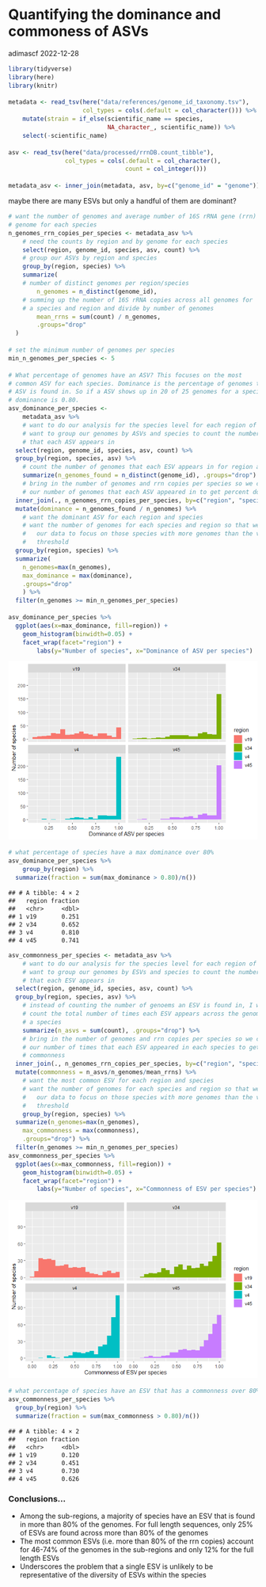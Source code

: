 Quantifying the dominance and commoness of ASVs
================
adimascf
2022-12-28

``` r
library(tidyverse)
library(here)
library(knitr)

metadata <- read_tsv(here("data/references/genome_id_taxonomy.tsv"),
                     col_types = cols(.default = col_character())) %>%
    mutate(strain = if_else(scientific_name == species, 
                            NA_character_, scientific_name)) %>%
    select(-scientific_name) 

asv <- read_tsv(here("data/processed/rrnDB.count_tibble"),
                col_types = cols(.default = col_character(),
                                 count = col_integer()))

metadata_asv <- inner_join(metadata, asv, by=c("genome_id" = "genome"))
```

maybe there are many ESVs but only a handful of them are dominant?

``` r
# want the number of genomes and average number of 16S rRNA gene (rrn) copies per
# genome for each species
n_genomes_rrn_copies_per_species <- metadata_asv %>%
    # need the counts by region and by genome for each species
    select(region, genome_id, species, asv, count) %>%
    # group our ASVs by region and species
    group_by(region, species) %>%
    summarize(
    # number of distinct genomes per region/species
        n_genomes = n_distinct(genome_id),
    # summing up the number of 16S rRNA copies across all genomes for
    # a species and region and divide by number of genomes
        mean_rrns = sum(count) / n_genomes,
        .groups="drop"
  )

# set the minimum number of genomes per species
min_n_genomes_per_species <- 5

# What percentage of genomes have an ASV? This focuses on the most
# common ASV for each species. Dominance is the percentage of genomes that an
# ASV is found in. So if a ASV shows up in 20 of 25 genomes for a species, it
# dominance is 0.80.
asv_dominance_per_species <-
    metadata_asv %>%
    # want to do our analysis for the species level for each region of 16S will
    # want to group our genomes by ASVs and species to count the number of genomes
    # that each ASV appears in
  select(region, genome_id, species, asv, count) %>%
  group_by(region, species, asv) %>%
    # count the number of genomes that each ESV appears in for region and species
    summarize(n_genomes_found = n_distinct(genome_id), .groups="drop") %>%
    # bring in the number of genomes and rrn copies per species so we can scale
    # our number of genomes that each ASV appeared in to get percent dominance
  inner_join(., n_genomes_rrn_copies_per_species, by=c("region", "species")) %>%
  mutate(dominance = n_genomes_found / n_genomes) %>%
    # want the dominant ASV for each region and species
    # want the number of genomes for each species and region so that we can filter
    #   our data to focus on those species with more genomes than the value of
    #   threshold
  group_by(region, species) %>%
  summarize(
    n_genomes=max(n_genomes),
    max_dominance = max(dominance),
    .groups="drop"
    ) %>%
  filter(n_genomes >= min_n_genomes_per_species)

asv_dominance_per_species %>%
  ggplot(aes(x=max_dominance, fill=region)) +
    geom_histogram(binwidth=0.05) +
    facet_wrap(facet="region") +
        labs(y="Number of species", x="Dominance of ASV per species")
```

![](2022-12-28-dominance-commoness-of-asvs_files/figure-gfm/unnamed-chunk-2-1.png)<!-- -->

``` r
# what percentage of species have a max dominance over 80%
asv_dominance_per_species %>%
    group_by(region) %>%
  summarize(fraction = sum(max_dominance > 0.80)/n())
```

    ## # A tibble: 4 × 2
    ##   region fraction
    ##   <chr>     <dbl>
    ## 1 v19       0.251
    ## 2 v34       0.652
    ## 3 v4        0.810
    ## 4 v45       0.741

``` r
asv_commonness_per_species <- metadata_asv %>%
    # want to do our analysis for the species level for each region of 16S will
    # want to group our genomes by ESVs and species to count the number of genomes
    # that each ESV appears in
  select(region, genome_id, species, asv, count) %>%
  group_by(region, species, asv) %>%
    # instead of counting the number of genoems an ESV is found in, I want to
    # count the total number of times each ESV appears across the genomes within
    # a species
    summarize(n_asvs = sum(count), .groups="drop") %>%
    # bring in the number of genomes and rrn copies per species so we can scale
    # our number of times that each ESV appeared in each species to get percent
    # commonness
  inner_join(., n_genomes_rrn_copies_per_species, by=c("region", "species")) %>%
  mutate(commonness = n_asvs/n_genomes/mean_rrns) %>%
    # want the most common ESV for each region and species
    # want the number of genomes for each species and region so that we can filter
    #   our data to focus on those species with more genomes than the value of
    #   threshold
    group_by(region, species) %>%
  summarize(n_genomes=max(n_genomes),
    max_commonness = max(commonness),
    .groups="drop") %>%
  filter(n_genomes >= min_n_genomes_per_species)
asv_commonness_per_species %>%
  ggplot(aes(x=max_commonness, fill=region)) +
    geom_histogram(binwidth=0.05) +
    facet_wrap(facet="region") +
        labs(y="Number of species", x="Commonness of ESV per species")
```

![](2022-12-28-dominance-commoness-of-asvs_files/figure-gfm/unnamed-chunk-3-1.png)<!-- -->

``` r
# what percentage of species have an ESV that has a commonness over 80%
asv_commonness_per_species %>%
  group_by(region) %>%
  summarize(fraction = sum(max_commonness > 0.80)/n())
```

    ## # A tibble: 4 × 2
    ##   region fraction
    ##   <chr>     <dbl>
    ## 1 v19       0.120
    ## 2 v34       0.451
    ## 3 v4        0.730
    ## 4 v45       0.626

### Conclusions…

- Among the sub-regions, a majority of species have an ESV that is found
  in more than 80% of the genomes. For full length sequences, only 25%
  of ESVs are found across more than 80% of the genomes
- The most common ESVs (i.e. more than 80% of the rrn copies) account
  for 46-74% of the genomes in the sub-regions and only 12% for the full
  length ESVs
- Underscores the problem that a single ESV is unlikely to be
  representative of the diversity of ESVs within the species
